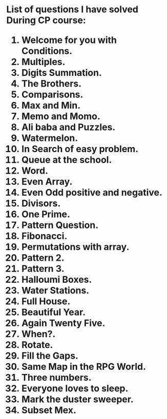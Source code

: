 <h1>List of questions I have solved During CP course:
<ol>
<li>Welcome for you with Conditions.
<li>Multiples.
<li>Digits Summation.
<li>The Brothers.
<li>Comparisons.
<li>Max and Min.
<li>Memo and Momo.
<li>Ali baba and Puzzles.
<li>Watermelon.
<li>In Search of easy problem.
<li>Queue at the school.
<li>Word.
<li>Even Array.
<li>Even Odd positive and negative.
<li>Divisors.
<li>One Prime.
<li>Pattern Question.
<li>Fibonacci.
<li>Permutations with array.
<li>Pattern 2.
<li>Pattern 3.
<li>Halloumi Boxes.
<li>Water Stations.
<li>Full House.
<li>Beautiful Year.
<li>Again Twenty Five.
<li>When?.
<li>Rotate.
<li>Fill the Gaps.
<li>Same Map in the RPG World.
<li>Three numbers.
<li>Everyone loves to sleep.
<li>Mark the duster sweeper.
<li>Subset Mex.